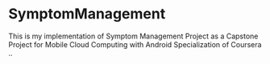 SymptomManagement
=================

This is my implementation of Symptom Management Project as a Capstone Project for Mobile Cloud Computing with Android Specialization of Coursera ..



